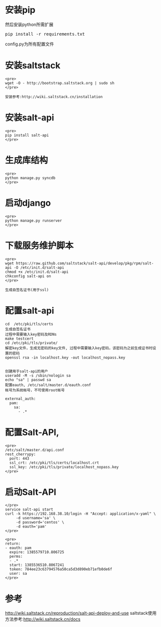 

# 安装pip
然后安装python所需扩展

<pre>
pip install -r requirements.txt
</pre>

config.py为所有配置文件

# 安装saltstack
    <pre>
    wget -O - http://bootstrap.saltstack.org | sudo sh
    </pre>

    安装参考:http://wiki.saltstack.cn/installation



# 安装salt-api
    <pre>
    pip install salt-api
    </pre>

# 生成库结构
    <pre>
    python manage.py syncdb
    </pre>

# 启动django
    <pre>
    python manage.py runserver
    </pre>
# 下载服务维护脚本
    <pre>
    wget https://raw.github.com/saltstack/salt-api/develop/pkg/rpm/salt-api -O /etc/init.d/salt-api
    chmod +x /etc/init.d/salt-api
    chkconfig salt-api on
    </pre>

    生成自签名证书(用于ssl)

# 配置salt-api
    cd  /etc/pki/tls/certs
    生成自签名证书
    过程中需要输入key密码及RDNs
    make testcert
    cd /etc/pki/tls/private/
    解密key文件，生成无密码的key文件, 过程中需要输入key密码，该密码为之前生成证书时设置的密码
    openssl rsa -in localhost.key -out localhost_nopass.key


    创建用于salt-api的用户
    useradd -M -s /sbin/nologin sa
    echo "sa" | passwd sa
    配置eauth, /etc/salt/master.d/eauth.conf
    帐号为系统帐号，不可使用root帐号

    external_auth:
      pam:
        sa:
          - .*

# 配置Salt-API,
    <pre>
    /etc/salt/master.d/api.conf
    rest_cherrypy:
      port: 443
      ssl_crt: /etc/pki/tls/certs/localhost.crt
      ssl_key: /etc/pki/tls/private/localhost_nopass.key
    </pre>
# 启动Salt-API
    </pre>
    service salt-api start
    curl -k https://192.168.38.10/login -H "Accept: application/x-yaml" \
         -d username='sa' \
         -d password='centos' \
         -d eauth='pam'
    </pre>

    <pre>
    return:
    - eauth: pam
      expire: 1385579710.806725
      perms:
      - .*
      start: 1385536510.8067241
      token: 784ee23c63794576a50ca5d3d890eb71efb0de6f
      user: sa
    </pre>

# 参考
http://wiki.saltstack.cn/reproduction/salt-api-deploy-and-use
saltstack使用方法参考:http://wiki.saltstack.cn/docs


